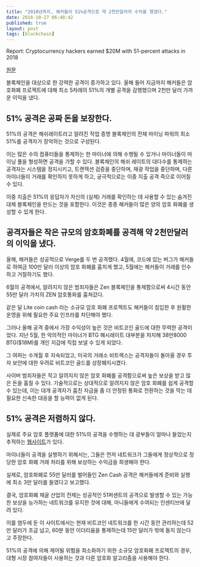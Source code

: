 ```yaml
---
title: "2018년까지, 해커들이 51%공격으로 약 2천만달러의 수익을 챙겼다."
date: 2018-10-27 06:48:42
published: true
layout: post
tags: [blockchain]
---
```


Report: Cryptocurrency hackers earned $20M with 51-percent attacks in 2018

[원문](https://thenextweb.com/hardfork/2018/10/23/cryptocurrency-51-percent-attacks/)

블록체인을 대상으로 한 강력한 공격이 증가하고 있다. 올해 들어 지금까지 해커들은 암호화폐 프로젝트에 대해 최소 5차례의 51%의 개별 공격을 감행했으며 2천만 달러 가까운 이익을 냈다.

## 51% 공격은 공짜 돈을 보장한다.

51%의 공격은 해쉬레이트라고 알려진 작업 증명 블록체인의 전체 마이닝 파워의 최소 51%를 공격자가 장악하는 것으로 구성된다.

이는 많은 수의 컴퓨터들을 통제하는 한 마이너에 의해 수행될 수 있거나 마이너들이 마이닝 풀을 형성하면 공격을 가할 수 있다. 블록체인의 해쉬 레이트의 대다수를 통제하는 공격자는 시스템을 정지시키고, 트랜잭션 검증을 중단하며, 채광 작업을 중단하며, 다른 마이너들이 거래를 확인하지 못하게 하고, 궁극적으로는 이중 지출 공격 즉으로 이어질 수 있다.

이중 지출은 51%의 응답자가 자신의 (실제) 거래를 확인하는 데 사용할 수 있는 숨겨진 대체 블록체인을 만드는 것을 포함한다. 이것은 종종 해커들이 많은 양의 암호 화폐를 생성할 수 있게 한다.

## 공격자들은 작은 규모의 암호화폐를 공격해 약 2천만달러의 이익을 냈다.

올해, 해커들은 성공적으로 Verge를 두 번 공격했다. 4월에, 코드에 있는 버그가 해커들로 하여금 100만 달러 이상의 암호 화폐를 훔치게 했고, 5월에는 해커들이 거래를 인수하고 거절하기도 했다.

6월의 공격에서, 알려지지 않은 범죄자들은 Zen 블록체인을 통제함으로써 4시간 동안 55만 달러 가치의 ZEN 암호통화를 훔쳐갔다.

같은 달 Lite coin cash 라는 소규모 암호 화폐 프로젝트도 해커들이 침입한 후 원활한 운영을 위해 필요한 주요 인프라를 차단해야 했다.

그러나 올해 공격 중에서 가장 수익성이 높은 것은 비트코인 골드에 대한 무력한 공격이었다. 지난 5월, 한 악의적인 마이너가 BTG 해시레이트 대부분을 차지해 38만8000 BTG($18M)를 개인 지갑에 직접 보낼 수 있게 되었다.

그 여파는 수개월 후 지속되었고, 미국의 거래소 비트렉스는 공격자들이 돌아올 경우 투자 보안에 대한 우려로 비트코인 골드를 상장폐지시켰다.

사이버 범죄자들은 작고 알려지지 않은 암호 화폐를 공격함으로써 높은 보상을 받고 많은 돈을 훔칠 수 있다. 기술적으로는 상대적으로 알려지지 않은 암호 화폐를 쉽게 공격할 수 있는데, 이는 대개 공격자가 훔친 자금을 좀 더 안정된 통화로 전환하는 것을 막는 데 필요한 신속한 대응을 할 능력이 없게 된다.

## 51% 공격은 저렴하지 않다.

실제로 주요 암호 플랫폼에 대한 51%의 공격을 수행하는 데 광부들이 얼마나 들었는지 추적하는 [웹사이트](https://www.crypto51.app/)가 있다.

마이너들이 공격을 실행하기 위해서는, 그들은 먼저 네트워크가 그들에게 정상적으로 정당한 암호 화폐 거래 처리를 위해 보상하는 수익금을 희생해야 한다.

실제로, 암호화폐로 55만 달러를 벌어들인 Zen Cash 공격은 해커들에게 준비와 실행에 최소 3만 달러를 들였다고 보고했다.

결국, 암호화폐 채굴 산업의 전제는 성공적인 51퍼센트의 공격으로 발생할 수 있는 가능한 보상을 능가하는 네트워크를 유지한 것에 대해, 마니들에게 수여되는 인센티브에 달려 있다.

이를 염두에 둔 이 사이트에서는 현재 비트코인 네트워크를 한 시간 동안 관리하는데 52만 달러가 조금 넘고, 60분 동안 이더리움을 통제하는데 15만 달러가 밖에 들지 않는다고 주장한다.

51%의 공격에 의해 제어될 위험을 최소화하기 위한 소규모 암호화폐 프로젝트의 경우, 대형 시장 참여자들이 사용하는 것과 다른 암호화 알고리즘을 사용해야 한다.
